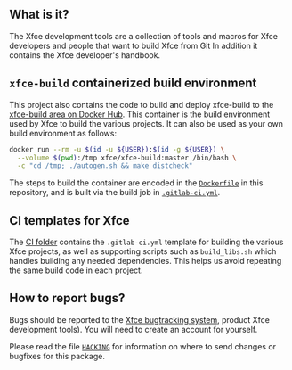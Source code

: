 ## What is it?

The Xfce development tools are a collection of tools and macros for
Xfce developers and people that want to build Xfce from Git In addition
it contains the Xfce developer's handbook.

## `xfce-build` containerized build environment

This project also contains the code to build and deploy xfce-build to the 
[xfce-build area on Docker Hub](https://hub.docker.com/repository/docker/xfce/xfce-build/). 
This container is the build environment used by Xfce to build the various projects.
It can also be used as your own build environment as follows:

```bash
docker run --rm -u $(id -u ${USER}):$(id -g ${USER}) \
  --volume $(pwd):/tmp xfce/xfce-build:master /bin/bash \
  -c "cd /tmp; ./autogen.sh && make distcheck"
```

The steps to build the container are encoded in the [`Dockerfile`](Dockerfile) in
this repository, and is built via the build job in [`.gitlab-ci.yml`](.gitlab-ci.yml).

## CI templates for Xfce

The [CI folder](ci/) contains the `.gitlab-ci.yml` template for building the various
Xfce projects, as well as supporting scripts such as `build_libs.sh` which handles
building any needed dependencies. This helps us avoid repeating the same build
code in each project.

## How to report bugs?

Bugs should be reported to the [Xfce bugtracking system](http://bugzilla.xfce.org), 
product Xfce development tools). You will need to create an account for yourself.

Please read the file [`HACKING`](HACKING) for information on where to send changes
or bugfixes for this package.
